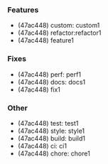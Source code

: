 ### Features

- (47ac448) custom: custom1
- (47ac448) refactor:refactor1
- (47ac448) feature1

### Fixes

- (47ac448) perf: perf1
- (47ac448) docs: docs1
- (47ac448) fix1

### Other

- (47ac448) test: test1
- (47ac448) style: style1
- (47ac448) build: build1
- (47ac448) ci: ci1
- (47ac448) chore: chore1
